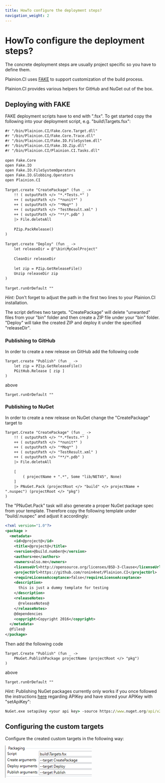 ```yaml
---
title: HowTo configure the deployment steps?
navigation_weight: 2
---
```


# HowTo configure the deployment steps?

The concrete deployment steps are usually project specific so you have to define them.

Plainion.CI uses [FAKE](https://fake.build/) to support customization of the build process.

Plainion.CI provides various helpers for GitHub and NuGet out of the box.

## Deploying with FAKE

FAKE deployment scripts have to end with ".fsx".
To get started copy the following into your deployment script, e.g. "build\Targets.fsx":

```F#
#r "/bin/Plainion.CI/Fake.Core.Target.dll"
#r "/bin/Plainion.CI/Fake.Core.Trace.dll"
#r "/bin/Plainion.CI/Fake.IO.FileSystem.dll"
#r "/bin/Plainion.CI/Fake.IO.Zip.dll"
#r "/bin/Plainion.CI/Plainion.CI.Tasks.dll"

open Fake.Core
open Fake.IO
open Fake.IO.FileSystemOperators
open Fake.IO.Globbing.Operators
open Plainion.CI

Target.create "CreatePackage" (fun _ ->
    !! ( outputPath </> "*.*Tests.*" )
    ++ ( outputPath </> "*nunit*" )
    ++ ( outputPath </> "*Moq*" )
    ++ ( outputPath </> "TestResult.xml" )
    ++ ( outputPath </> "**/*.pdb" )
    |> File.deleteAll

    PZip.PackRelease()
)

Target.create "Deploy" (fun _ ->
    let releaseDir = @"\bin\MyCoolProject"

    CleanDir releaseDir

    let zip = PZip.GetReleaseFile()
    Unzip releaseDir zip
)

Target.runOrDefault ""
```

*Hint:* Don't forget to adjust the path in the first two lines to your Plainion.CI installation.

The script defines two targets. "CreatePackage" will delete "unwanted" files from your "bin" folder and 
then create a ZIP file under your "bin" folder.
"Deploy" will take the created ZIP and deploy it under the specified "releaseDir".

### Publishing to GitHub

In order to create a new release on GitHub add the following code

```F#
Target.create "Publish" (fun _ ->
    let zip = PZip.GetReleaseFile()
    PGitHub.Release [ zip ]
)
```

above

```F#
Target.runOrDefault ""
```

### Publishing to NuGet

In order to create a new release on NuGet change the "CreatePackage" target to

```F#
Target.Create "CreatePackage" (fun _ ->
    !! ( outputPath </> "*.*Tests.*" )
    ++ ( outputPath </> "*nunit*" )
    ++ ( outputPath </> "*Moq*" )
    ++ ( outputPath </> "TestResult.xml" )
    ++ ( outputPath </> "**/*.pdb" )
    |> File.deleteAll

    [
        ( projectName + ".*", Some "lib/NET45", None)
    ]
    |> PNuGet.Pack (projectRoot </> "build" </> projectName + ".nuspec") (projectRoot </> "pkg")
)
```

The "PNuGet.Pack" task will also generate a proper NuGet package spec from your template. Therefore 
copy the following template under "build/<projectname>.nuspec" and adjust it accordingly:

```Xml
<?xml version="1.0"?>
<package >
  <metadata>
    <id>@project@</id>
    <title>@project@</title>
    <version>@build.number@</version>
    <authors>me</authors>
    <owners>also.me</owners>
    <licenseUrl>http://opensource.org/licenses/BSD-3-Clause</licenseUrl>
    <projectUrl>https://github.com/ronin4net/Plainion.CI</projectUrl>
    <requireLicenseAcceptance>false</requireLicenseAcceptance>
    <description>
      this is just a dummy template for testing
    </description>
    <releaseNotes>
      @releaseNotes@
    </releaseNotes>
    @dependencies
    <copyright>Copyright 2016</copyright>
  </metadata>
  @files@
</package>
```

Then add the following code

```F#
Target.Create "Publish" (fun _ ->
    PNuGet.PublishPackage projectName (projectRoot </> "pkg")
)
```

above

```F#
Target.runOrDefault ""
```

*Hint:* Publishing NuGet packages currently only works if you once followed the instructions [here](https://docs.nuget.org/ndocs/create-packages/publish-a-package) 
regarding APIKey and have stored your APIKey with "setApiKey":

```cmd
NuGet.exe setapikey <your api key> -source https://www.nuget.org/api/v2/package
```

## Configuring the custom targets

Configure the created custom targets in the following way:

![](./ConfigureTargets.png)
